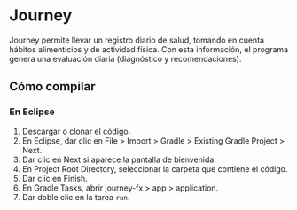 # Journey

Journey permite llevar un registro diario de salud, tomando en cuenta hábitos alimenticios y de actividad física. 
Con esta información, el programa genera una evaluación diaria (diagnóstico y recomendaciones).

## Cómo compilar

### En Eclipse

1. Descargar o clonar el código.
2. En Eclipse, dar clic en File > Import > Gradle > Existing Gradle Project > Next.
3. Dar clic en Next si aparece la pantalla de bienvenida.
4. En Project Root Directory, seleccionar la carpeta que contiene el código.
5. Dar clic en Finish.
6. En Gradle Tasks, abrir journey-fx > app > application.
7. Dar doble clic en la tarea `run`.

